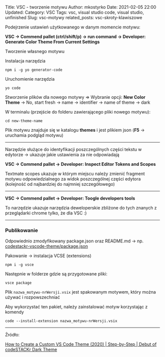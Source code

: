 Title: VSC - tworzenie motywu
Author: mkostyrko
Date: 2021-02-05 22:00
Updated: 
Category: VSC
Tags: vsc, visual studio code, visual studio, unfinished
Slug: vsc-motywy
related_posts: vsc-skroty-klawiszowe

Podejrzenie ustawień użytkowanego w danym momencie motywu: 

**VSC -> Commend pallet (ctrl/shift/p) -> run command -> Developer: Generate Color Theme From Current Settings**

Tworzenie własnego motywu

Instalacja narzędzia

    npm i -g yo generator-code

Uruchomienie narzędzia

    yo code

Stworzenie plików dla nowego motywy => Wybranie opcji: **New Color Theme** -> No, start fresh -> name -> identifier -> name of theme -> dark

W terminalu (przejście do folderu zawierającego pliki nowego motywu):

    cd new-theme-name

Plik motywu znajduje się w katalogu **themes** i jest plikiem json (**F5** -> uruchamia podgląd motywu)

----

Narzędzie służące do identyfikacji poszczególnych części tekstu w edytorze -> ukazuje jakie ustawienia za nie odpowiadają

**VSC -> Commend pallet -> Developer: Inspect Editor Tokens and Scopes**

Textmate scopes ukazuje w którym miejscu należy zmienić fragment motywu odpowiedzialnego za widok poszczególnej części edytora (kolejność od najbardziej do najmniej szczegółowego)

----

**VSC -> Commend pallet -> Developer: Toogle developers tools**

To narzędzie ukazuje narzędzia deweloperskie zbliżone do tych znanych z przeglądarki chrome tylko, że dla VSC :)

----
### Publikowanie

Odpowiednio zmodyfikowany package.json oraz README.md -> np. [codestackr-vscode-theme/package.json](https://github.com/codeSTACKr/codestackr-vscode-theme/blob/master/package.json)


Pakowanie -> instalacja VCSE (extensions)

    npm i -g vsce

Następnie w folderze gdzie są przygotowane pliki:

    vsce package

Plik `nazwa_motywu-nrWersji.vsix` jest spakowanym motywem, który można używać i rozpowszechniać

Aby wykorzystać ten pakiet, należy zainstalować motyw korzystając z komendy

    code --install-extension nazwa_motywu-nrWersji.vsix

---

Źródło: 

[How to Create a Custom VS Code Theme (2020) | Step-by-Step | Debut of codeSTACKr Dark Theme](https://www.youtube.com/watch?v=QCqWzb-9Sy8&ab_channel=codeSTACKr)
